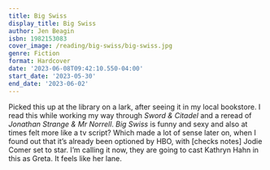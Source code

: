 ```yaml
---
title: Big Swiss
display_title: Big Swiss
author: Jen Beagin
isbn: 1982153083
cover_image: /reading/big-swiss/big-swiss.jpg
genre: Fiction
format: Hardcover
date: '2023-06-08T09:42:10.550-04:00'
start_date: '2023-05-30'
end_date: '2023-06-02'
---
```


Picked this up at the library on a lark, after seeing it in my local bookstore. I read this while working my way through *Sword & Citadel* and a reread of *Jonathan Strange & Mr Norrell*. *Big Swiss* is funny and sexy and also at times felt more like a tv script? Which made a lot of sense later on, when I found out that it’s already been optioned by HBO, with \[checks notes\] Jodie Comer set to star. I’m calling it now, they are going to cast Kathryn Hahn in this as Greta. It feels like her lane. 
